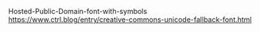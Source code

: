 Hosted-Public-Domain-font-with-symbols
https://www.ctrl.blog/entry/creative-commons-unicode-fallback-font.html